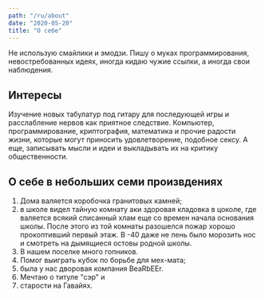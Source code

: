 ```yaml
---
path: "/ru/about"
date: "2020-05-20"
title: "О себе"
---
```


Не использую смайлики и эмодзи. Пишу о муках программирования, невостребованных идеях, иногда кидаю чужие ссылки, а иногда свои наблюдения.

## Интересы

Изучение новых табулатур под гитару для последующей игры и расслабление нервов как приятное следствие. Компьютер, программирование, криптография, математика и прочие радости жизни, которые могут приносить удовлетворение, подобное сексу. А еще, записывать мысли и идеи и выкладывать их на критику общественности.

## О себе в небольших семи произвдениях

1. Дома валяется коробочка гранитовых камней; 
2. в школе видел тайную комнату аки здоровая кладовка в цоколе, где валяется всякий списанный хлам еще со времен начала основания школы. После этого из той комнаты разошелся пожар хорошо прокоптивший первый этаж. В -40 даже не лень было морозить нос и смотреть на дымящиеся остовы родной школы. 
3. В нашем поселке много гопников. 
4. Помог выиграть кубок по борьбе для мех-мата; 
5. была у нас дворовая компания BeaRbEEr.
6. Мечтаю о титуле "сэр" и 
7. старости на Гавайях.